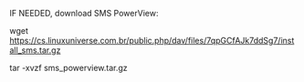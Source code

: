IF NEEDED, download SMS PowerView:

wget https://cs.linuxuniverse.com.br/public.php/dav/files/7qpGCfAJk7ddSg7/install_sms.tar.gz

tar -xvzf sms_powerview.tar.gz
